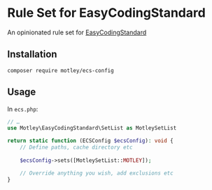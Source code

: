 # Rule Set for EasyCodingStandard

An opinionated rule set for [EasyCodingStandard](https://github.com/symplify/easy-coding-standard)

## Installation

```shell
composer require motley/ecs-config
```

## Usage

In `ecs.php`:

```php
// …
use Motley\EasyCodingStandard\SetList as MotleySetList

return static function (ECSConfig $ecsConfig): void {
    // Define paths, cache directory etc
    
    $ecsConfig->sets([MotleySetList::MOTLEY]);

    // Override anything you wish, add exclusions etc
}
```
